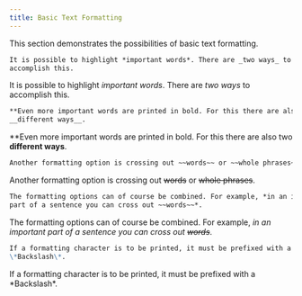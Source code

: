 ```yaml
---
title: Basic Text Formatting
---
```


This section demonstrates the possibilities of basic text formatting.

```markdown
It is possible to highlight *important words*. There are _two ways_ to
accomplish this.
```

It is possible to highlight *important words*. There are _two ways_ to
accomplish this.

```markdown
**Even more important words are printed in bold. For this there are also two
__different ways__.
```

**Even more important words are printed in bold. For this there are also two
__different ways__.

```markdown
Another formatting option is crossing out ~~words~~ or ~~whole phrases~~.
```

Another formatting option is crossing out ~~words~~ or ~~whole phrases~~.

```markdown
The formatting options can of course be combined. For example, *in an important
part of a sentence you can cross out ~~words~~*.
```

The formatting options can of course be combined. For example, *in an important
part of a sentence you can cross out ~~words~~*.

```markdown
If a formatting character is to be printed, it must be prefixed with a
\*Backslash\*.
```

If a formatting character is to be printed, it must be prefixed with a
\*Backslash\*.
